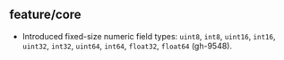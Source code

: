 ## feature/core

* Introduced fixed-size numeric field types: `uint8`, `int8`, `uint16`, `int16`,
  `uint32`, `int32`, `uint64`, `int64`, `float32`, `float64` (gh-9548).
